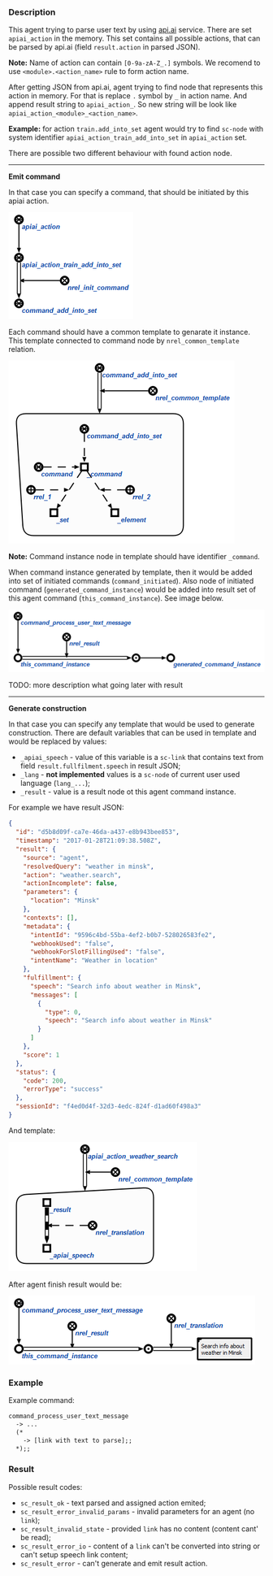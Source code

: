 ### Description

This agent trying to parse user text by using [api.ai](http://api.ai) service.
There are set `apiai_action` in the memory. This set contains all possible actions,
that can be parsed by api.ai (field `result.action` in parsed JSON).

**Note:** Name of action can contain `[0-9a-zA-Z_.]` symbols. We recomend to use
`<module>.<action_name>` rule to form action name.

After getting JSON from api.ai, agent trying to find node that represents this action
in memory. For that is replace `.` symbol by `_` in action name. And append result string
to `apiai_action_`. So new string will be look like `apiai_action_<module>_<action_name>`.

**Example:** for action `train.add_into_set` agent would try to find `sc-node` with system identifier
`apiai_action_train_add_into_set` in `apiai_action` set.

There are possible two different behaviour with found action node.

---
**Emit command**

In that case you can specify a command, that should be initiated by this apiai action.

![Example](images/apiai_action_example_1.png)

Each command should have a common template to genarate it instance. This template
connected to command node by `nrel_common_template` relation.

![Example](images/apiai_action_example_2.png)

**Note:** Command instance node in template should have identifier `_command`.

When command instance generated by template, then it would be added into set of
initiated commands (`command_initiated`). Also node of initiated command (`generated_command_instance`) would be
added into result set of this agent command (`this_command_instance`). See image below.

![Example](images/apiai_action_example_3.png)

TODO: more description what going later with result

---
**Generate construction**

In that case you can specify any template that would be used to generate construction.
There are default variables that can be used in template and would be replaced by
values:

* `_apiai_speech` - value of this variable is a `sc-link` that contains text from
field `result.fullfilment.speech` in result JSON;
* `_lang` - **not implemented** values is a `sc-node` of current user used language (`lang_...`);
* `_result` - value is a result node ot this agent command instance.

For example we have result JSON:
```json
{
  "id": "d5b8d09f-ca7e-46da-a437-e8b943bee853",
  "timestamp": "2017-01-28T21:09:38.508Z",
  "result": {
    "source": "agent",
    "resolvedQuery": "weather in minsk",
    "action": "weather.search",
    "actionIncomplete": false,
    "parameters": {
      "location": "Minsk"
    },
    "contexts": [],
    "metadata": {
      "intentId": "9596c4bd-55ba-4ef2-b0b7-528026583fe2",
      "webhookUsed": "false",
      "webhookForSlotFillingUsed": "false",
      "intentName": "Weather in location"
    },
    "fulfillment": {
      "speech": "Search info about weather in Minsk",
      "messages": [
        {
          "type": 0,
          "speech": "Search info about weather in Minsk"
        }
      ]
    },
    "score": 1
  },
  "status": {
    "code": 200,
    "errorType": "success"
  },
  "sessionId": "f4ed0d4f-32d3-4edc-824f-d1ad60f498a3"
}
```

And template:

![Example](images/apiai_action_example_4.png)

After agent finish result would be:

![Example](images/apiai_action_example_5.png)


### Example
Example command:
```
command_process_user_text_message
  -> ...
  (*
    -> [link with text to parse];;
  *);;
```

### Result

Possible result codes:

* `sc_result_ok` - text parsed and assigned action emited;
* `sc_result_error_invalid_params` - invalid parameters for an agent (no `link`);
* `sc_result_invalid_state` - provided `link` has no content (content cant' be read);
* `sc_result_error_io` - content of a `link` can't be converted into string or can't setup speech link content;
* `sc_result_error` - can't generate and emit result action.
